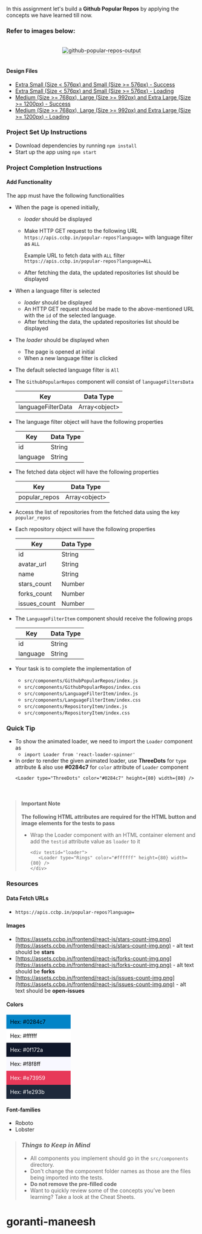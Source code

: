 In this assignment let's build a **Github Popular Repos** by applying the
concepts we have learned till now.

### Refer to images below:

 <br/>
 <div style="text-align: center;">
     <img src="https://assets.ccbp.in/frontend/content/react-js/github-popular-repos-output.gif" alt="github-popular-repos-output" style="max-width:70%;box-shadow:0 2.8px 2.2px rgba(0, 0, 0, 0.12)">
 </div>
 <br/>
 
 #### Design Files

- [Extra Small (Size < 576px) and Small (Size >= 576px) - Success](https://assets.ccbp.in/frontend/content/react-js/github-repos-success-sm-ouput.gif)
- [Extra Small (Size < 576px) and Small (Size >= 576px) - Loading](https://assets.ccbp.in/frontend/content/react-js/github-repos-sm-loading-output.png)
- [Medium (Size >= 768px), Large (Size >= 992px) and Extra Large (Size >= 1200px) - Success](https://assets.ccbp.in/frontend/content/react-js/github-repos-lg-success-output.png)
- [Medium (Size >= 768px), Large (Size >= 992px) and Extra Large (Size >= 1200px) - Loading](https://assets.ccbp.in/frontend/content/react-js/github-repos-lg-loading-output.png)

### Project Set Up Instructions

- Download dependencies by running `npm install`
- Start up the app using `npm start`

### Project Completion Instructions

#### Add Functionality

The app must have the following functionalities

- When the page is opened initially,

  - _loader_ should be displayed
  - Make HTTP GET request to the following URL
    `https://apis.ccbp.in/popular-repos?language=` with language filter as `ALL`

    Example URL to fetch data with `ALL` filter
    `https://apis.ccbp.in/popular-repos?language=ALL`

  - After fetching the data, the updated repositories list should be displayed

- When a language filter is selected

  - _loader_ should be displayed
  - An HTTP GET request should be made to the above-mentioned URL with the `id`
    of the selected language.
  - After fetching the data, the updated repositories list should be displayed

- The _loader_ should be displayed when
  - The page is opened at initial
  - When a new language filter is clicked
- The default selected language filter is `All`
- The `GithubPopularRepos` component will consist of `languageFiltersData`

  | Key                | Data Type       |
  | ------------------ | --------------- |
  | languageFilterData | Array\<object\> |

- The language filter object will have the following properties

  | Key      | Data Type |
  | -------- | --------- |
  | id       | String    |
  | language | String    |

- The fetched data object will have the following properties

  | Key           | Data Type       |
  | ------------- | --------------- |
  | popular_repos | Array\<object\> |

- Access the list of repositories from the fetched data using the key
  `popular_repos`
- Each repository object will have the following properties

  | Key          | Data Type |
  | ------------ | --------- |
  | id           | String    |
  | avatar_url   | String    |
  | name         | String    |
  | stars_count  | Number    |
  | forks_count  | Number    |
  | issues_count | Number    |

- The `LanguageFilterItem` component should receive the following props

  | Key      | Data Type |
  | -------- | --------- |
  | id       | String    |
  | language | String    |

- Your task is to complete the implementation of
  - `src/components/GithubPopularRepos/index.js`
  - `src/components/GithubPopularRepos/index.css`
  - `src/components/LanguageFilterItem/index.js`
  - `src/components/LanguageFilterItem/index.css`
  - `src/components/RepositoryItem/index.js`
  - `src/components/RepositoryItem/index.css`

### Quick Tip

- To show the animated loader, we need to import the `Loader` component as
  - `import Loader from 'react-loader-spinner'`
- In order to render the given animated loader, use **ThreeDots** for `type`
  attribute & also use **#0284c7** for `color` attribute of `Loader` component
  ```
  <Loader type="ThreeDots" color="#0284c7" height={80} width={80} />
  ```

<br/>

> #### Important Note
>
> **The following HTML attributes are required for the HTML button and image
> elements for the tests to pass**
>
> - Wrap the Loader component with an HTML container element and add the
>   `testid` attribute value as `loader` to it
>
>   ```
>   <div testid="loader">
>      <Loader type="Rings" color="#ffffff" height={80} width={80} />
>   </div>
>   ```
>


### Resources

#### Data Fetch URLs

- `https://apis.ccbp.in/popular-repos?language=`

#### Images

- [https://assets.ccbp.in/frontend/react-js/stars-count-img.png](https://assets.ccbp.in/frontend/react-js/stars-count-img.png) - alt text should be **stars**
- [https://assets.ccbp.in/frontend/react-js/forks-count-img.png](https://assets.ccbp.in/frontend/react-js/forks-count-img.png) - alt text should be **forks**
- [https://assets.ccbp.in/frontend/react-js/issues-count-img.png](https://assets.ccbp.in/frontend/react-js/issues-count-img.png) - alt text should be **open-issues**

#### Colors

<div style="background-color: #0284c7; width: 150px; padding: 10px; color: black">Hex: #0284c7</div>
<div style="background-color: #ffffff; width: 150px; padding: 10px; color: black">Hex: #ffffff</div>
<div style="background-color: #0f172a; width: 150px; padding: 10px; color: white">Hex: #0f172a</div>
<div style="background-color: #f8f8ff; width: 150px; padding: 10px; color: black">Hex: #f8f8ff</div>
<div style="background-color: #e73959; width: 150px; padding: 10px; color: white">Hex: #e73959</div>
<div style="background-color: #1e293b; width: 150px; padding: 10px; color: white">Hex: #1e293b</div>

#### Font-families

- Roboto
- Lobster

> ### _Things to Keep in Mind_
>
> - All components you implement should go in the `src/components` directory.
> - Don't change the component folder names as those are the files being
>   imported into the tests.
> - **Do not remove the pre-filled code**
> - Want to quickly review some of the concepts you’ve been learning? Take a
>   look at the Cheat Sheets.
# goranti-maneesh
